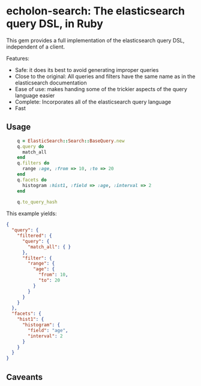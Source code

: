 # echolon-search: The elasticsearch query DSL, in Ruby

This gem provides a full implementation of the elasticsearch query DSL, independent of a client.

Features:

* Safe: it does its best to avoid generating improper queries
* Close to the original: All queries and filters have the same name as in the elasticsearch documentation
* Ease of use: makes handing some of the trickier aspects of the query language easier
* Complete: Incorporates all of the elasticsearch query language
* Fast

## Usage

```ruby
    q = ElasticSearch::Search::BaseQuery.new
    q.query do
      match_all
    end
    q.filters do
      range :age, :from => 10, :to => 20
    end
    q.facets do
      histogram :hist1, :field => :age, :interval => 2
    end
    
    q.to_query_hash
```

This example yields:

```json
{
  "query": {
    "filtered": {
      "query": {
        "match_all": { }
      },
      "filter": {
        "range": {
          "age": {
            "from": 10,
            "to": 20
          }
        }
      }
    }
  },
  "facets": {
    "hist1": {
      "histogram": {
        "field": "age",
        "interval": 2
      }
    }
  }
}
```
## Caveants 